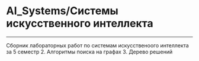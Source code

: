 # AI_Systems/Системы искусственного интеллекта
____
Сборник лабораторных работ по системам искусственоого интеллекта за 5 семестр
2. Алгоритмы поиска на графах
3. Дерево решений
